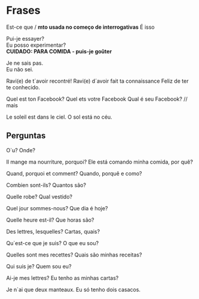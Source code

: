# Frases

Est-ce que / **mto usada no começo de interrogativas**
É isso

Pui-je essayer?<br>
Eu posso experimentar?<br>
**CUIDADO: PARA COMIDA - puis-je goûter**

Je ne sais pas.<br>
Eu não sei.

Ravi(e) de t´avoir recontré!
Ravi(e) d´avoir fait ta connaissance
Feliz de ter te conhecido.

Quel est ton Facebook? Quel ets votre Facebook
Qual é seu Facebook?     // mais 

Le soleil est dans le ciel. 
O sol está no céu.


## Perguntas

O`u?
Onde?

Il mange ma nourriture, porquoi?
Ele está comando minha comida, por quê?

Quand, porquoi et comment?
Quando, porquê e como?

Combien sont-ils?
Quantos são?

Quelle robe?
Qual vestido?

Quel jour sommes-nous?
Que dia é hoje?

Quelle heure est-il?
Que horas são?

Des lettres, lesquelles?
Cartas, quais?

Qu`est-ce que je suis?
O que eu sou?

Quelles sont mes recettes?
Quais são minhas receitas?

Qui suis je?
Quem sou eu?

Ai-je mes lettres?
Eu tenho as minhas cartas?

Je n`ai que deux manteaux.
Eu só tenho dois casacos.

